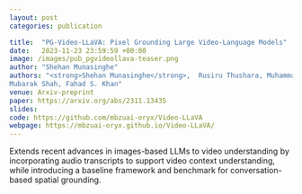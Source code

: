```yaml
---
layout: post
categories: publication

title:  "PG-Video-LLaVA: Pixel Grounding Large Video-Language Models"
date:   2023-11-23 23:59:59 +00:00
image: /images/pub_pgvideollava-teaser.png
author: "Shehan Munasinghe"
authors: "<strong>Shehan Munasinghe</strong>,  Rusiru Thushara, Muhammad Maaz, Hanoona Rasheed, Salman Khan,
Mubarak Shah, Fahad S. Khan"
venue: Arxiv-preprint
paper: https://arxiv.org/abs/2311.13435
slides: 
code: https://github.com/mbzuai-oryx/Video-LLaVA
webpage: https://mbzuai-oryx.github.io/Video-LLaVA/
---
```


Extends recent advances in images-based LLMs to video understanding by incorporating audio transcripts to support video context understanding, while introducing a baseline framework and benchmark for conversation-based spatial grounding.